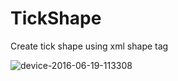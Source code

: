 # TickShape
Create tick shape using xml shape tag

![device-2016-06-19-113308](https://cloud.githubusercontent.com/assets/6814816/16175619/afe11408-3611-11e6-8f7a-5a4f6ee6e375.png)

